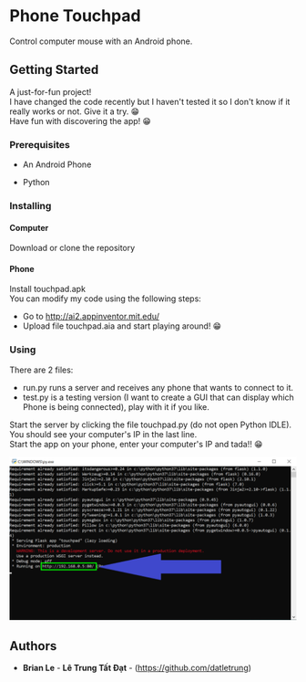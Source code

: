 # Phone Touchpad

Control computer mouse with an Android phone.

## Getting Started

A just-for-fun project!  
I have changed the code recently but I haven't tested it so I don't know if it really works or not. Give it a try. 😁  
Have fun with discovering the app! 😁  

### Prerequisites

   - An Android Phone  

   - Python  

### Installing

#### Computer

Download or clone the repository

#### Phone

Install touchpad.apk  
You can modify my code using the following steps:  
  - Go to http://ai2.appinventor.mit.edu/  
  - Upload file touchpad.aia and start playing around! 😁  

### Using

There are 2 files:
  - run.py runs a server and receives any phone that wants to connect to it.  
  - test.py is a testing version (I want to create a GUI that can display which Phone is being connected), play with it if you like.  

Start the server by clicking the file touchpad.py (do not open Python IDLE). You should see your computer's IP in the last line.  
Start the app on your phone, enter your computer's IP and tada!! 😁  

![Example](example.png)

## Authors  

* **Brian Le** - **Lê Trung Tất Đạt** - (https://github.com/datletrung)  
